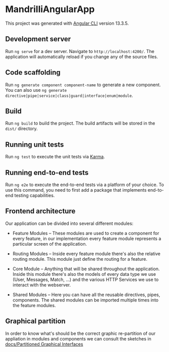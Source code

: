 # MandrilliAngularApp

This project was generated with [Angular CLI](https://github.com/angular/angular-cli) version 13.3.5.

## Development server

Run `ng serve` for a dev server. Navigate to `http://localhost:4200/`. The application will automatically reload if you change any of the source files.

## Code scaffolding

Run `ng generate component component-name` to generate a new component. You can also use `ng generate directive|pipe|service|class|guard|interface|enum|module`.

## Build

Run `ng build` to build the project. The build artifacts will be stored in the `dist/` directory.

## Running unit tests

Run `ng test` to execute the unit tests via [Karma](https://karma-runner.github.io).

## Running end-to-end tests

Run `ng e2e` to execute the end-to-end tests via a platform of your choice. To use this command, you need to first add a package that implements end-to-end testing capabilities.



## Frontend architecture

Our application can be divided into several different modules:

* Feature Modules – These modules are used to create a component for every feature, in our implementation every feature module represents a particular screen of the application.

* Routing Modules – Inside every feature module there's also the relative routing module. This module just define the routing for a feature.

* Core Module – Anything that will be shared throughout the application.  Inside this module there's also the models of every data type we use (User, Messages, Match, ...) and the various HTTP Services we use to interact with the webserver.

* Shared Modules – Here you can have all the reusable directives, pipes, components. The shared modules can be imported multiple times into the feature modules.


## Graphical partition

In order to know what's should be the correct graphic re-partition of our appliation in modules and components we can consult the
sketches in [docs/Partitioned Graphical Interfaces](../docs/Partitioned%20Graphical%20Interfaces)